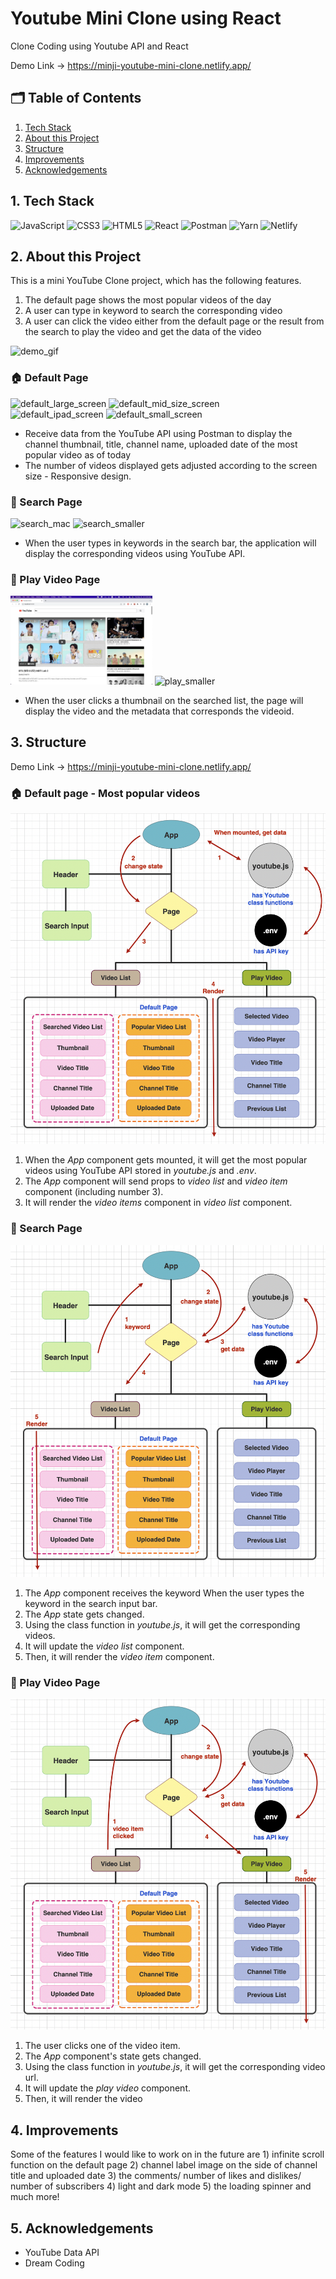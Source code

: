 # Youtube Mini Clone using React

Clone Coding using Youtube API and React

Demo Link → https://minji-youtube-mini-clone.netlify.app/

## 🗂 Table of Contents

1. [Tech Stack](#1-tech-stack)
2. [About this Project](#2-about-this-project)
3. [Structure](#3-structure)
4. [Improvements](#4-improvements)
5. [Acknowledgements](#5-acknowledgements)

## 1. Tech Stack

<img alt="JavaScript" src="https://img.shields.io/badge/javascript%20-%23323330.svg?&style=for-the-badge&logo=javascript&logoColor=%23F7DF1E"/> <img alt="CSS3" src="https://img.shields.io/badge/css3%20-%231572B6.svg?&style=for-the-badge&logo=css3&logoColor=white"/> <img alt="HTML5" src="https://img.shields.io/badge/html5%20-%23E34F26.svg?&style=for-the-badge&logo=html5&logoColor=white"/> <img alt="React" src="https://img.shields.io/badge/react%20-%2320232a.svg?&style=for-the-badge&logo=react&logoColor=%2361DAFB"/> <img alt="Postman" src="https://img.shields.io/badge/Postman-FF6C37?style=for-the-badge&logo=postman&logoColor=red" /> <img alt="Yarn" src ="https://img.shields.io/badge/Yarn-2c8ebb.svg?&style=for-the-badge&logo=yarn&logoColor=white"/> <img alt="Netlify" src ="https://img.shields.io/badge/Netlify-00c7b7.svg?&style=for-the-badge&logo=netlify&logoColor=white"/>

## 2. About this Project

This is a mini YouTube Clone project, which has the following features.

1. The default page shows the most popular videos of the day
2. A user can type in keyword to search the corresponding video
3. A user can click the video either from the default page or the result from the search to play the video and get the data of the video

<img width="90%" alt="demo_gif" src="/public/images/readme/youtube_demo.gif">

### 🏠 Default Page

<div>
<img width="45%" alt="default_large_screen" src="/public/images/readme/default_mac.png"> 
<img width="45%" alt="default_mid_size_screen" src="/public/images/readme/default_mac_smaller.png">
</div>

<div>
<img width="45%" alt="default_ipad_screen" src="/public/images/readme/default_ipad.png"> 
<img width="45%" alt="default_small_screen" src="/public/images/readme/default_small.png">
</div>

- Receive data from the YouTube API using Postman to display the channel thumbnail, title, channel name, uploaded date of the most popular video as of today
- The number of videos displayed gets adjusted according to the screen size - Responsive design.

### 🔎 Search Page

<div>
<img width="45%" alt="search_mac" src="/public/images/readme/search_mac.png"> 
<img width="45%" alt="search_smaller" src="/public/images/readme/search_smaller.png">
</div>

- When the user types in keywords in the search bar, the application will display the corresponding videos using YouTube API.

### 📼 Play Video Page

<div>
<img width="45%" alt="play_mac" src="/public/images/readme/play_mac.png"> 
<img width="45%" alt="play_smaller" src="/public/images/readme/play_smaller.png">
</div>

- When the user clicks a thumbnail on the searched list, the page will display the video and the metadata that corresponds the videoid.

## 3. Structure

Demo Link → https://minji-youtube-mini-clone.netlify.app/

### 🏠 Default page - Most popular videos

<div>
<img width="100%" alt="default_structure" src="/public/images/readme/default_structure.png">
</div>

1. When the <em>App</em> component gets mounted, it will get the most popular videos using YouTube API stored in <em>youtube.js</em> and <em>.env</em>.
2. The <em>App</em> component will send props to <em>video list</em> and <em>video item</em> component (including number 3).
3. It will render the <em>video items</em> component in <em>video list</em> component.

### 🔎 Search Page

<div>
<img width="100%" alt="keyword_structure" src="/public/images/readme/keyword_structure.png">
</div>

1. The <em>App</em> component receives the keyword When the user types the keyword in the search input bar.
2. The <em>App</em> state gets changed.
3. Using the class function in <em>youtube.js</em>, it will get the corresponding videos.
4. It will update the <em>video list</em> component.
5. Then, it will render the <em>video item</em> component.

### 📼 Play Video Page

<div>
<img width="100%" alt="play_structure" src="/public/images/readme/play_structure.png">
</div>

1. The user clicks one of the video item.
2. The <em>App</em> component's state gets changed.
3. Using the class function in <em>youtube.js</em>, it will get the corresponding video url.
4. It will update the <em>play video</em> component.
5. Then, it will render the video

## 4. Improvements

Some of the features I would like to work on in the future are 1) infinite scroll function on the default page 2) channel label image on the side of channel title and uploaded date 3) the comments/ number of likes and dislikes/ number of subscribers 4) light and dark mode 5) the loading spinner and much more!

## 5. Acknowledgements

- YouTube Data API
- Dream Coding

